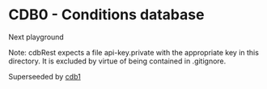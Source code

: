 # CDB0 - Conditions database 

Next playground

Note: cdbRest expects a file api-key.private with the appropriate key in this directory. It is excluded by virtue of being contained in .gitignore.

Superseeded by [cdb1](../cdb1)
